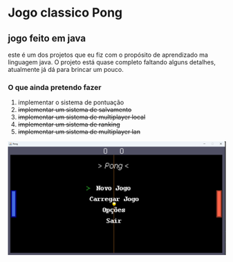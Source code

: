# Jogo classico Pong

##  jogo feito em java

este é um dos projetos que eu fiz com o propósito de aprendizado ma linguagem java.
O projeto está quase completo faltando alguns detalhes, atualmente já dá para brincar um pouco. 

### O que ainda pretendo fazer  

1. implementar o sistema de pontuação
2. ~~implementar um sistema de salvamento~~
3. ~~implementar um sistema de multiplayer local~~
4. ~~implementar um sistema de ranking~~
5. ~~implementar um sistema de multiplayer lan~~
   
![jogo pong](https://github.com/RicardoCamargoPS/Pong/blob/main/Pong/com/pong/resurces/jogo%20pong.png)
